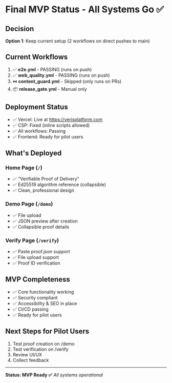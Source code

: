 # Final MVP Status - All Systems Go ✅

## Decision

**Option 1**: Keep current setup (2 workflows on direct pushes to main)

## Current Workflows

1. ✅ **e2e.yml** - PASSING (runs on push)
2. ✅ **web_quality.yml** - PASSING (runs on push)
3. ⏭️ **content_guard.yml** - Skipped (only runs on PRs)
4. 📦 **release_gate.yml** - Manual only

## Deployment Status

- ✅ Vercel: Live at https://verisplatform.com
- ✅ CSP: Fixed (inline scripts allowed)
- ✅ All workflows: Passing
- ✅ Frontend: Ready for pilot users

## What's Deployed

### Home Page (`/`)

- ✅ "Verifiable Proof of Delivery"
- ✅ Ed25519 algorithm reference (collapsible)
- ✅ Clean, professional design

### Demo Page (`/demo`)

- ✅ File upload
- ✅ JSON preview after creation
- ✅ Collapsible proof details

### Verify Page (`/verify`)

- ✅ Paste proof.json support
- ✅ File upload support
- ✅ Proof ID verification

## MVP Completeness

- ✅ Core functionality working
- ✅ Security compliant
- ✅ Accessibility & SEO in place
- ✅ CI/CD passing
- ✅ Ready for pilot users

## Next Steps for Pilot Users

1. Test proof creation on /demo
2. Test verification on /verify
3. Review UI/UX
4. Collect feedback

---

**Status: MVP Ready ✅**
_All systems operational_
